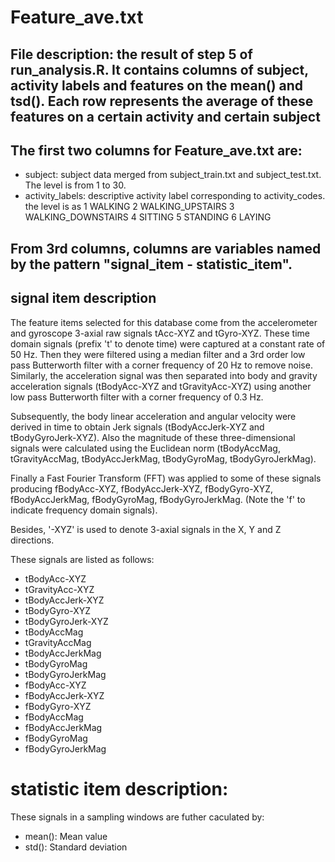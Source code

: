 # Feature_ave.txt 

## File description: the result of step 5 of run_analysis.R. It contains columns of subject, activity labels and features on the mean() and tsd(). Each row represents the average of these features on a certain activity and certain subject 

## The first two columns for Feature_ave.txt are:

- subject: subject data merged from subject_train.txt and subject_test.txt. The level is from 1 to 30.
- activity_labels: descriptive activity label corresponding to activity_codes. the level is as
1 WALKING
2 WALKING_UPSTAIRS
3 WALKING_DOWNSTAIRS
4 SITTING
5 STANDING
6 LAYING


## From 3rd columns, columns are variables named by the pattern "signal_item - statistic_item".

## signal item description

The feature items selected for this database come from the accelerometer and gyroscope 3-axial raw signals tAcc-XYZ and tGyro-XYZ. These time domain signals (prefix 't' to denote time) were captured at a constant rate of 50 Hz. Then they were filtered using a median filter and a 3rd order low pass Butterworth filter with a corner frequency of 20 Hz to remove noise. Similarly, the acceleration signal was then separated into body and gravity acceleration signals (tBodyAcc-XYZ and tGravityAcc-XYZ) using another low pass Butterworth filter with a corner frequency of 0.3 Hz. 

Subsequently, the body linear acceleration and angular velocity were derived in time to obtain Jerk signals (tBodyAccJerk-XYZ and tBodyGyroJerk-XYZ). Also the magnitude of these three-dimensional signals were calculated using the Euclidean norm (tBodyAccMag, tGravityAccMag, tBodyAccJerkMag, tBodyGyroMag, tBodyGyroJerkMag). 

Finally a Fast Fourier Transform (FFT) was applied to some of these signals producing fBodyAcc-XYZ, fBodyAccJerk-XYZ, fBodyGyro-XYZ, fBodyAccJerkMag, fBodyGyroMag, fBodyGyroJerkMag. (Note the 'f' to indicate frequency domain signals). 

Besides, '-XYZ' is used to denote 3-axial signals in the X, Y and Z directions.

These signals are listed as follows:  

- tBodyAcc-XYZ
- tGravityAcc-XYZ
- tBodyAccJerk-XYZ
- tBodyGyro-XYZ
- tBodyGyroJerk-XYZ
- tBodyAccMag
- tGravityAccMag
- tBodyAccJerkMag
- tBodyGyroMag
- tBodyGyroJerkMag
- fBodyAcc-XYZ
- fBodyAccJerk-XYZ
- fBodyGyro-XYZ
- fBodyAccMag
- fBodyAccJerkMag
- fBodyGyroMag
- fBodyGyroJerkMag

# statistic item description:

These signals in a sampling windows are futher caculated by: 

- mean(): Mean value
- std(): Standard deviation
